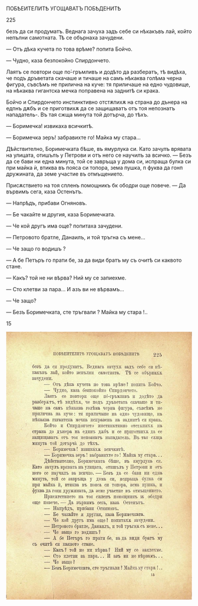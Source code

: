 ﻿ПОБѢЕИТЕЛИТѢ УГОЩАВАТЪ ПОБѢДЕНИТѢ

225

безъ да си продуматъ. Веднага зачуха задъ себе си нѣкакъвъ лай, който непълни самотната. Тѣ се обърнаха зачудени.

— Отъ дѣка кучета по това врѣме? попита Бойчо.

— Чудно, каза безпокойно Спирдончето.

Лаятъ се повтори още по́-гръмливъ и додѣто да разбератъ, тѣ видѣха, че подъ дръветата скачаше и тичаше на самъ нѣкаква голѣма черна фигура, съвсѣмъ не прилична на куче: тя приличаше на едно чудовище, на нѣкаква гигантска мечка поправена на заднитѣ си крака.

Бойчо и Спирдончето инстинктивно отстѫпихѫ на страна до дънера на едпнъ дѫбъ и се приготвихѫ да се защищаватъ отъ тоя непознатъ нападатель-. Въ тая сжща минута той дотърча, до тѣхъ.

— Боримечка! извикаха всичкитѣ.

— Боримечка зеръ! забравихте го! Майка му стара...

Дѣйствително, Боримечката бѣше, въ ямурлука си. Като зачулъ врявата на улицата, отишълъ у Петрови и отъ него се научилъ за всичко. — Безъ да се бави ни една минута, той се завръща у дома си, испраща булка си при майка ѝ, втиква въ пояса си топора, зема пушка, п фуква да гонп дружината, да земе участие въ отмъщението.

Присѫствието на тоя спленъ помощникъ бк ободри още повече. — Да вървимъ сега, каза Остенътъ.

— Напрѣдъ, прибави Огняновъ.

— Бе чакайте м другия, каза Боримечката.

— Че кой другъ има още? попитаха зачудени.

— Петровото братле, Данаилъ, и той тръгна съ мене...

— Че защо го водишъ ?

— А бе Петъръ го прати бе, за да види братъ му съ очитѣ си каквото стане.

— Какъ? той не ни вѣрва? Ний му се запиехме.

— Сто клетви за пара... И азъ ви не вѣрвамъ...

— Че защо?

— Безъ Боримечката, сте тръгвали ? Майка му стара !..

15

![original](../images/254.jpg)

